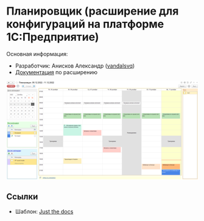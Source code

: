 # Планировщик (расширение для конфигураций на платформе 1С:Предприятие)

Основная информация:

- Разработчик: Анисков Александр ([vandalsvq](https://github.com/vandalsvq))
- [Документация](https://vandalsvq.github.io/scheduler/) по расширению

![Основная страница](./img/main_page.png)

## Ссылки

- Шаблон: [Just the docs](https://just-the-docs.github.io/just-the-docs)
